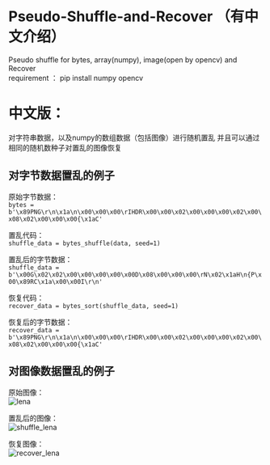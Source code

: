 # Pseudo-Shuffle-and-Recover （有中文介绍）
Pseudo shuffle for bytes, array(numpy),  image(open by opencv) and Recover <br>
requirement ： pip install numpy opencv

# 中文版：
对字符串数据，以及numpy的数组数据（包括图像）进行随机置乱
并且可以通过相同的随机数种子对置乱的图像恢复
## 对字节数据置乱的例子 
原始字节数据：<br>
`bytes = b'\x89PNG\r\n\x1a\n\x00\x00\x00\rIHDR\x00\x00\x02\x00\x00\x00\x02\x00\x08\x02\x00\x00\x00{\x1aC'`<br>

置乱代码：<br>
`shuffle_data = bytes_shuffle(data, seed=1)`<br>

置乱后的字节数据：<br>
`shuffle_data = b'\x00G\x02\x02\x00\x00\x00\x00\x00D\x08\x00\x00\x00\rN\x02\x1aH\n{P\x00\x89RC\x1a\x00\x00I\r\n'`<br>

恢复代码：<br>
`recover_data = bytes_sort(shuffle_data, seed=1)`<br>

恢复后的字节数据：<br>
`recover_data = b'\x89PNG\r\n\x1a\n\x00\x00\x00\rIHDR\x00\x00\x02\x00\x00\x00\x02\x00\x08\x02\x00\x00\x00{\x1aC'`<br>

## 对图像数据置乱的例子
原始图像：<br>
![lena](https://user-images.githubusercontent.com/110237013/195288871-7bebc8c8-258b-4bd8-bc31-f41a52fae616.png)

置乱后的图像：<br>
![shuffle_lena](https://user-images.githubusercontent.com/110237013/195288964-8a463f0e-895c-4fa8-a790-90c2e3055e35.png)

恢复图像：<br>
![recover_lena](https://user-images.githubusercontent.com/110237013/195289058-c08162c6-5305-4276-aca6-747a2c6fbcca.png)

